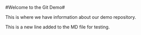 #Welcome to the Git Demo#

This is where we have information about our demo repository.

This is a new line added to the MD file for testing.